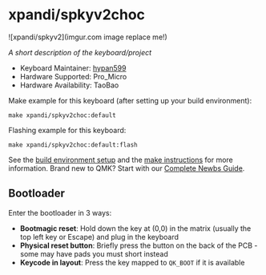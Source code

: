 # xpandi/spkyv2choc

![xpandi/spkyv2](imgur.com image replace me!)

*A short description of the keyboard/project*

* Keyboard Maintainer: [hypan599](https://github.com/hypan599)
* Hardware Supported: Pro_Micro
* Hardware Availability: TaoBao

Make example for this keyboard (after setting up your build environment):

    make xpandi/spkyv2choc:default

Flashing example for this keyboard:

    make xpandi/spkyv2choc:default:flash

See the [build environment setup](https://docs.qmk.fm/#/getting_started_build_tools) and the [make instructions](https://docs.qmk.fm/#/getting_started_make_guide) for more information. Brand new to QMK? Start with our [Complete Newbs Guide](https://docs.qmk.fm/#/newbs).

## Bootloader

Enter the bootloader in 3 ways:

* **Bootmagic reset**: Hold down the key at (0,0) in the matrix (usually the top left key or Escape) and plug in the keyboard
* **Physical reset button**: Briefly press the button on the back of the PCB - some may have pads you must short instead
* **Keycode in layout**: Press the key mapped to `QK_BOOT` if it is available

